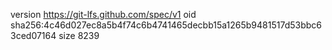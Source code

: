 version https://git-lfs.github.com/spec/v1
oid sha256:4c46d027ec8a5b4f74c6b4741465decbb15a1265b9481517d53bbc63ced07164
size 8239
